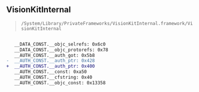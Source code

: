 ## VisionKitInternal

> `/System/Library/PrivateFrameworks/VisionKitInternal.framework/VisionKitInternal`

```diff

   __DATA_CONST.__objc_selrefs: 0x6c0
   __DATA_CONST.__objc_protorefs: 0x78
   __AUTH_CONST.__auth_got: 0x5b8
-  __AUTH_CONST.__auth_ptr: 0x428
+  __AUTH_CONST.__auth_ptr: 0x400
   __AUTH_CONST.__const: 0xa50
   __AUTH_CONST.__cfstring: 0x40
   __AUTH_CONST.__objc_const: 0x13358

```
